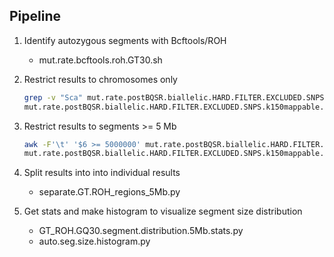 ## Pipeline

1. Identify autozygous segments with Bcftools/ROH
   * mut.rate.bcftools.roh.GT30.sh

2. Restrict results to chromosomes only
   ```bash
   grep -v "Sca" mut.rate.postBQSR.biallelic.HARD.FILTER.EXCLUDED.SNPS.k150mappable.GQ30.min3reads.95.percentile.depth.maxmiss25.sorted_GTonly_RG_ONLY.txt > 
   mut.rate.postBQSR.biallelic.HARD.FILTER.EXCLUDED.SNPS.k150mappable.GQ30.min3reads.95.percentile.depth.maxmiss25.sorted_GTonly_RG_ONLY_CHR_ONLY.txt
   ```
3. Restrict results to segments >= 5 Mb
   ```bash
   awk -F'\t' '$6 >= 5000000' mut.rate.postBQSR.biallelic.HARD.FILTER.EXCLUDED.SNPS.k150mappable.GQ30.min3reads.95.percentile.depth.maxmiss25.sorted_GTonly_RG_ONLY_CHR_ONLY.txt > 
   mut.rate.postBQSR.biallelic.HARD.FILTER.EXCLUDED.SNPS.k150mappable.GQ30.min3reads.95.percentile.depth.maxmiss25.sorted_GTonly_RG_ONLY_CHR_ONLY_5Mb_min.txt
   ```
4. Split results into into individual results
   * separate.GT.ROH_regions_5Mb.py
  
5. Get stats and make histogram to visualize segment size distribution
   * GT_ROH.GQ30.segment.distribution.5Mb.stats.py
   * auto.seg.size.histogram.py
  
  
